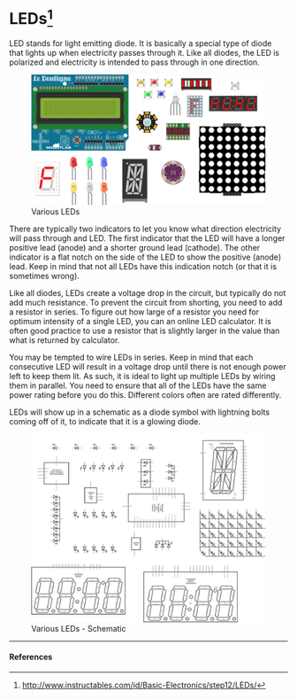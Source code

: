 <!--
title: LEDs
summary: This document describes basic LED components.
author: G. L. Clark, II
date Created: March 6, 2016
date Modified:{{ file.mtime }}
filename: led.md
-->

# LEDs[^1]

LED stands for light emitting diode. It is basically a special type of diode that lights up when electricity passes through it. Like all diodes, the LED is polarized and electricity is intended to pass through in one direction.

<figure>
<img src="../assets/images/led.svg" alt="Various LEDs">
<figcaption>Various LEDs</figcaption>
</figure>

There are typically two indicators to let you know what direction electricity will pass through and LED. The first indicator that the LED will have a longer positive lead (anode) and a shorter ground lead (cathode). The other indicator is a flat notch on the side of the LED to show the positive (anode) lead. Keep in mind that not all LEDs have this indication notch (or that it is sometimes wrong).

Like all diodes, LEDs create a voltage drop in the circuit, but typically do not add much resistance. To prevent the circuit from shorting, you need to add a resistor in series. To figure out how large of a resistor you need for optimum intensity of a single LED, you can an online LED calculator. It is often good practice to use a resistor that is slightly larger in the value than what is returned by calculator.

You may be tempted to wire LEDs in series. Keep in mind that each consecutive LED will result in a voltage drop until there is not enough power left to keep them lit. As such, it is ideal to light up multiple LEDs by wiring them in parallel. You need to ensure that all of the LEDs have the same power rating before you do this. Different colors often are rated differently.

LEDs will show up in a schematic as a diode symbol with lightning bolts coming off of it, to indicate that it is a glowing diode.

<figure>
<img src="../assets/images/led-schematic.svg" alt="Various LEDs - Schematic">
<figcaption>Various LEDs - Schematic</figcaption>
</figure>

---

#### References

[^1]: http://www.instructables.com/id/Basic-Electronics/step12/LEDs/